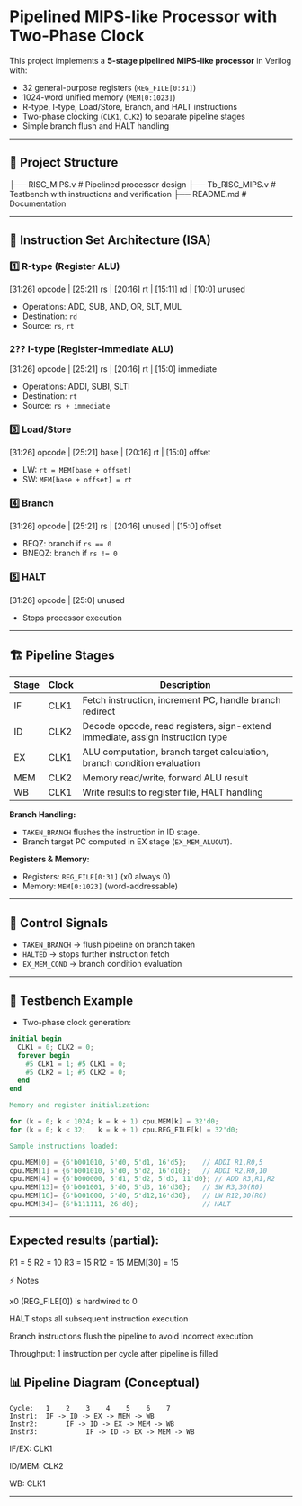 # Pipelined MIPS-like Processor with Two-Phase Clock

This project implements a **5-stage pipelined MIPS-like processor** in Verilog with:

- 32 general-purpose registers (`REG_FILE[0:31]`)  
- 1024-word unified memory (`MEM[0:1023]`)  
- R-type, I-type, Load/Store, Branch, and HALT instructions  
- Two-phase clocking (`CLK1`, `CLK2`) to separate pipeline stages  
- Simple branch flush and HALT handling

---

## 📂 Project Structure

├── RISC_MIPS.v # Pipelined processor design
├── Tb_RISC_MIPS.v # Testbench with instructions and verification
├── README.md # Documentation


---

## 🧩 Instruction Set Architecture (ISA)

### 1️⃣ R-type (Register ALU)
[31:26] opcode | [25:21] rs | [20:16] rt | [15:11] rd | [10:0] unused

- Operations: ADD, SUB, AND, OR, SLT, MUL  
- Destination: `rd`  
- Source: `rs`, `rt`  

### 2?? I-type (Register-Immediate ALU)
[31:26] opcode | [25:21] rs | [20:16] rt | [15:0] immediate

- Operations: ADDI, SUBI, SLTI  
- Destination: `rt`  
- Source: `rs + immediate`  

### 3️⃣ Load/Store
[31:26] opcode | [25:21] base | [20:16] rt | [15:0] offset

- LW: `rt = MEM[base + offset]`  
- SW: `MEM[base + offset] = rt`  

### 4️⃣ Branch
[31:26] opcode | [25:21] rs | [20:16] unused | [15:0] offset

- BEQZ: branch if `rs == 0`  
- BNEQZ: branch if `rs != 0`  

### 5️⃣ HALT
[31:26] opcode | [25:0] unused

- Stops processor execution

---

## 🏗️ Pipeline Stages

| Stage | Clock | Description |
|-------|-------|-------------|
| IF    | CLK1  | Fetch instruction, increment PC, handle branch redirect |
| ID    | CLK2  | Decode opcode, read registers, sign-extend immediate, assign instruction type |
| EX    | CLK1  | ALU computation, branch target calculation, branch condition evaluation |
| MEM   | CLK2  | Memory read/write, forward ALU result |
| WB    | CLK1  | Write results to register file, HALT handling |

**Branch Handling:**
- `TAKEN_BRANCH` flushes the instruction in ID stage.  
- Branch target PC computed in EX stage (`EX_MEM_ALUOUT`).  

**Registers & Memory:**
- Registers: `REG_FILE[0:31]` (x0 always 0)  
- Memory: `MEM[0:1023]` (word-addressable)

---

## 🔧 Control Signals

- `TAKEN_BRANCH` → flush pipeline on branch taken  
- `HALTED` → stops further instruction fetch  
- `EX_MEM_COND` → branch condition evaluation  

---

## 🧪 Testbench Example

- Two-phase clock generation:
```verilog
initial begin
  CLK1 = 0; CLK2 = 0;
  forever begin
    #5 CLK1 = 1; #5 CLK1 = 0;
    #5 CLK2 = 1; #5 CLK2 = 0;
  end
end

Memory and register initialization:

for (k = 0; k < 1024; k = k + 1) cpu.MEM[k] = 32'd0;
for (k = 0; k < 32;   k = k + 1) cpu.REG_FILE[k] = 32'd0;

Sample instructions loaded:

cpu.MEM[0] = {6'b001010, 5'd0, 5'd1, 16'd5};    // ADDI R1,R0,5
cpu.MEM[1] = {6'b001010, 5'd0, 5'd2, 16'd10};   // ADDI R2,R0,10
cpu.MEM[4] = {6'b000000, 5'd1, 5'd2, 5'd3, 11'd0}; // ADD R3,R1,R2
cpu.MEM[13]= {6'b001001, 5'd0, 5'd3, 16'd30};   // SW R3,30(R0)
cpu.MEM[16]= {6'b001000, 5'd0, 5'd12,16'd30};   // LW R12,30(R0)
cpu.MEM[34]= {6'b111111, 26'd0};                // HALT
```
---

## Expected results (partial):

R1  = 5
R2  = 10
R3  = 15
R12 = 15
MEM[30] = 15

⚡ Notes

x0 (REG_FILE[0]) is hardwired to 0

HALT stops all subsequent instruction execution

Branch instructions flush the pipeline to avoid incorrect execution

Throughput: 1 instruction per cycle after pipeline is filled

## 📊 Pipeline Diagram (Conceptual)
```
Cycle:   1    2    3    4    5    6    7
Instr1:  IF -> ID -> EX -> MEM -> WB
Instr2:       IF -> ID -> EX -> MEM -> WB
Instr3:            IF -> ID -> EX -> MEM -> WB
```

IF/EX: CLK1

ID/MEM: CLK2

WB: CLK1


---





